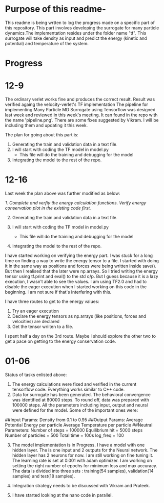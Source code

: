 
# Purpose of this readme-
This readme is being wrtten to log the progress made on a specific part of this repository. This part involves developing the surrogate for many particle dynamics.The implementation resides under the folder name "tf". This surrogate will take density as input and predict the energy (kinetic and potential) and temperature of the system.

# Progress
# 12-9
The ordinary verlet works fine and produces the correct result. Result was verified againg the velocity-verlet's TF implementation
The pipeline for implementing Many Particle MD Surrogate using Tensorflow was designed last week and reviewed in this week's meeting. It can found in the repo with the name 'pipeline.png'. There are some fixes suggested by Vikram. I will be including them and updating it this week.


The plan for going about this part is: 
1. Generating the train and validation data in a text file.
2. I will start with coding the TF model in model.py
    - This file will do the training and debugging for the model
3. Integrating the model to the rest of the repo. 


# 12-16
Last week the plan above was further modified as below:

*1. Complete and verfiy the energy calculation functions. Verify energy conservation plot in the existing code first.*                

2. Generating the train and validation data in a text file.

3. I will start with coding the TF model in model.py
    - This file will do the training and debugging for the model

4. Integrating the model to the rest of the repo.

I have started working on verifying the energy part. I was stuck for a long time on finding a way to write the energy tensor to a file. I started with doing it in the same way as positions and forces were being written inside save(). But then I realised that the later were np.arrays. So I tried writing the energy tensor using tf.print and eval() to the std o/p. But I guess because it is a lazy execution, I wasn't able to see the values. I am using TF2.0 and had to disable the eager execution when I started working on this code in the beginning. I am not sure if that's interfering with this.

I have three routes to get to the energy values:
1. Try an eager execution
2. Declare the energy tensors as np.arrays (like positions, forces and velocities) are declared
3. Get the tensor wriiten to a file.

I spent half a day on the 3rd route. Maybe I should explore the other two to get a pace on getting to the energy conservation code.

# 01-06
Status of tasks enlisted above: 
1. The energy calculations were fixed and verified in the current tensorflow code. Everything works similar to C++ code. 
2. Data for surrogate has been generated. The behavioral convergence was identified at 80000 steps. To round off, data was prepared with 100000 steps. All the parameters including input, output and neural were defined for the model. Some of the important ones were: 

##Input Params:
Density from 0.1 to 0.95
##Output Params:
Average Potential Energy per particle
Average Temperature per particle
##Neutral Parameters:
Number of steps = 100000
Equilibrium hit = 5000 steps
Number of particles = 500
Total time = 100s
log_freq = 100

3. The model implementation is in Progress. I have a model with one hidden layer. The is one input and 2 outputs for the Neural network. The hidden layer has 2 neurons for now. I am still working on fine tuning it. The learning rate is set at 0.001 with adam optimizer. I am working on setting the right number of epochs for minimum loss and max accuracy. The data is divided into three sets : training(54 samples), validation(14 samples) and test(18 samples).

4. Integration strategy needs to be discussed with Vikram and Prateek. 

5. I have started looking at the nano code in parallel. 

